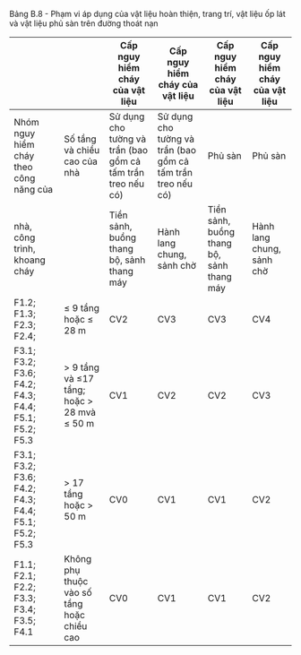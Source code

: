 Bảng B.8 - Phạm vi áp dụng của vật liệu hoàn thiện, trang trí, vật liệu ốp lát và vật liệu phủ sàn trên đường thoát nạn

|                                                      |                                            | Cấp nguy hiểm cháy của vật liệu                             | Cấp nguy hiểm cháy của vật liệu                             | Cấp nguy hiểm cháy của vật liệu           | Cấp nguy hiểm cháy của vật liệu   |
|------------------------------------------------------|--------------------------------------------|-------------------------------------------------------------|-------------------------------------------------------------|-------------------------------------------|-----------------------------------|
| Nhóm nguy hiểm cháy theo công năng của               | Số tầng và chiều cao của nhà               | Sử dụng cho tường và trần (bao gồm cả tấm trần treo nếu có) | Sử dụng cho tường và trần (bao gồm cả tấm trần treo nếu có) | Phủ sàn                                   | Phủ sàn                           |
| nhà, công trình, khoang cháy                         |                                            | Tiền sảnh, buồng thang bộ, sảnh thang máy                   | Hành lang chung, sảnh chờ                                   | Tiền sảnh, buồng thang bộ, sảnh thang máy | Hành lang chung, sảnh chờ         |
| F1.2; F1.3; F2.3; F2.4;                              | ≤ 9 tầng hoặc ≤ 28 m                       | CV2                                                         | CV3                                                         | CV3                                       | CV4                               |
| F3.1; F3.2; F3.6; F4.2; F4.3; F4.4; F5.1; F5.2; F5.3 | > 9 tầng và ≤17 tầng; hoặc > 28 mvà ≤ 50 m | CV1                                                         | CV2                                                         | CV2                                       | CV3                               |
| F3.1; F3.2; F3.6; F4.2; F4.3; F4.4; F5.1; F5.2; F5.3 | > 17 tầng hoặc > 50 m                      | CV0                                                         | CV1                                                         | CV1                                       | CV2                               |
| F1.1; F2.1; F2.2; F3.3; F3.4; F3.5; F4.1             | Không phụ thuộc vào số tầng hoặc chiều cao | CV0                                                         | CV1                                                         | CV1                                       | CV2                               |